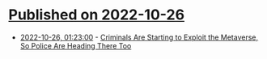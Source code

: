 # [Published on 2022-10-26](index.md)

* [2022-10-26, 01:23:00](https://soylentnews.org/article.pl?sid=22/10/25/0320244&from=rss) - [Criminals Are Starting to Exploit the Metaverse, So Police Are Heading There Too](https://soylentnews.org/article.pl?sid=22/10/25/0320244&from=rss)
